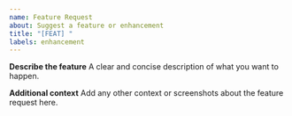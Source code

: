 ```yaml
---
name: Feature Request
about: Suggest a feature or enhancement
title: "[FEAT] "
labels: enhancement
---
```


**Describe the feature**
A clear and concise description of what you want to happen.

**Additional context**
Add any other context or screenshots about the feature request here.
